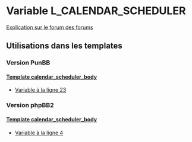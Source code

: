 # Variable L_CALENDAR_SCHEDULER
[Explication sur le forum des forums](http://forum.forumactif.com/t294113-listing-des-variables#L_CALENDAR_SCHEDULER)
## Utilisations dans les templates
### Version PunBB
#### [Template calendar_scheduler_body](punbb/calendar_scheduler_body.md)
* [Variable à la ligne 23](../punbb/calendar_scheduler_body.tpl#L23)
### Version phpBB2
#### [Template calendar_scheduler_body](subsilver/calendar_scheduler_body.md)
* [Variable à la ligne 4](../subsilver/calendar_scheduler_body.tpl#L4)